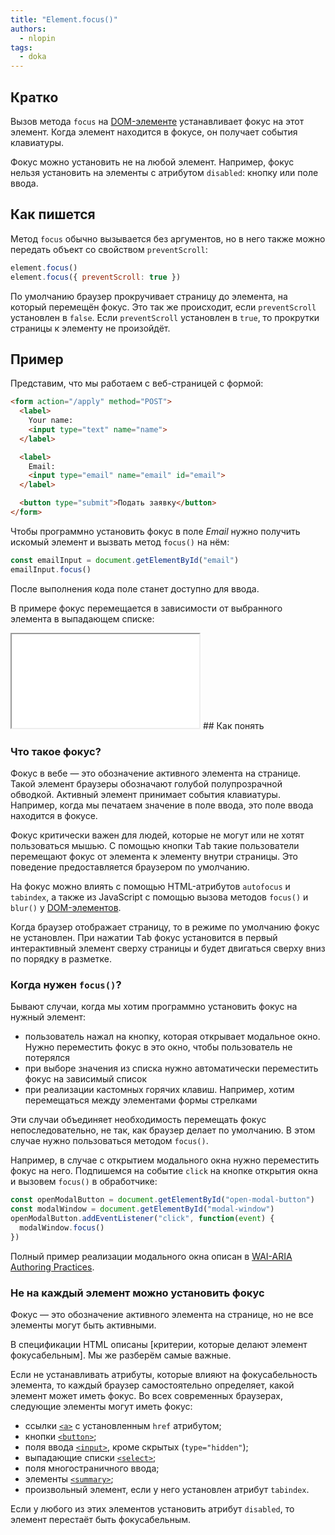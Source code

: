 ```yaml
---
title: "Element.focus()"
authors:
  - nlopin
tags:
  - doka
---
```


## Кратко

Вызов метода `focus` на [DOM-элементе](/js/element) устанавливает фокус на этот элемент. Когда элемент находится в фокусе, он получает события клавиатуры.

Фокус можно установить не на любой элемент. Например, фокус нельзя установить на элементы с атрибутом `disabled`: кнопку или поле ввода.
## Как пишется

Метод `focus` обычно вызывается без аргументов, но в него также можно передать объект со свойством `preventScroll`:

```js
element.focus()
element.focus({ preventScroll: true })
```

По умолчанию браузер прокручивает страницу до элемента, на который перемещён фокус. Это так же происходит, если `preventScroll` установлен в `false`. Если `preventScroll` установлен в `true`, то прокрутки страницы к элементу не произойдёт.
## Пример

Представим, что мы работаем с веб-страницей с формой:

```html
<form action="/apply" method="POST">
  <label>
    Your name:
    <input type="text" name="name">
  </label>

  <label>
    Email:
    <input type="email" name="email" id="email">
  </label>

  <button type="submit">Подать заявку</button>
</form>
```

Чтобы программно установить фокус в поле _Email_ нужно получить искомый элемент и вызвать метод `focus()` на нём:

```js
const emailInput = document.getElementById("email")
emailInput.focus()
```

После выполнения кода поле станет доступно для ввода.

В примере фокус перемещается в зависимости от выбранного элемента в выпадающем списке:

<iframe title="Перенос фокуса на элемент" src="demos/index.html"></iframe>
## Как понять

### Что такое фокус?

Фокус в вебе — это обозначение активного элемента на странице. Такой элемент браузеры обозначают голубой полупрозрачной обводкой. Активный элемент принимает события клавиатуры. Например, когда мы печатаем значение в поле ввода, это поле ввода находится в фокусе.

Фокус критически важен для людей, которые не могут или не хотят пользоваться мышью. С помощью кнопки <kbd>Tab</kbd> такие пользователи перемещают фокус от элемента к элементу внутри страницы. Это поведение предоставляется браузером по умолчанию.

На фокус можно влиять с помощью HTML-атрибутов `autofocus` и `tabindex`, а также из JavaScript с помощью вызова методов `focus()` и `blur()` у [DOM-элементов](/js/element).

Когда браузер отображает страницу, то в режиме по умолчанию фокус не установлен. При нажатии <kbd>Tab</kbd> фокус установится в первый интерактивный элемент сверху страницы и будет двигаться сверху вниз по порядку в разметке.

### Когда нужен `focus()`?

Бывают случаи, когда мы хотим программно установить фокус на нужный элемент:

- пользователь нажал на кнопку, которая открывает модальное окно. Нужно переместить фокус в это окно, чтобы пользователь не потерялся
- при выборе значения из списка нужно автоматически переместить фокус на зависимый список
- при реализации кастомных горячих клавиш. Например, хотим перемещаться между элементами формы стрелками

Эти случаи объединяет необходимость перемещать фокус непоследовательно, не так, как браузер делает по умолчанию. В этом случае нужно пользоваться методом `focus()`.

Например, в случае с открытием модального окна нужно переместить фокус на него. Подпишемся на событие `click` на кнопке открытия окна и вызовем `focus()` в обработчике:

```js
const openModalButton = document.getElementById("open-modal-button")
const modalWindow = document.getElementById("modal-window")
openModalButton.addEventListener("click", function(event) {
  modalWindow.focus()
})
```

Полный пример реализации модального окна описан в [WAI-ARIA Authoring Practices](https://www.w3.org/TR/wai-aria-practices-1.1/examples/dialog-modal/dialog.html).

### Не на каждый элемент можно установить фокус

Фокус — это обозначение активного элемента на странице, но не все элементы могут быть активными.

В спецификации HTML описаны [критерии, которые делают элемент фокусабельным]. Мы же разберём самые важные.

Если не устанавливать атрибуты, которые влияют на фокусабельность элемента, то каждый браузер самостоятельно определяет, какой элемент может иметь фокус. Во всех современных браузерах, следующие элементы могут иметь фокус:

* ссылки [`<a>`](/html/a) с установленным `href` атрибутом;
* кнопки [`<button>`](/html/button);
* поля ввода [`<input>`](/html/input), кроме скрытых (`type="hidden"`);
* выпадающие списки [`<select>`](/html/select);
* поля многостраничного ввода;
* элементы [`<summary>`](/html/summary);
* произвольный элемент, если у него установлен атрибут `tabindex`.

Если у любого из этих элементов установить атрибут `disabled`, то элемент перестаёт быть фокусабельным.
